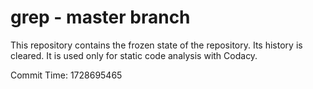 # grep - master branch

This repository contains the frozen state of the repository.
Its history is cleared. It is used only for static code
analysis with Codacy.

Commit Time: 1728695465